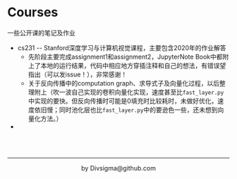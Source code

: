 # Courses
一些公开课的笔记及作业



- cs231 -- Stanford深度学习与计算机视觉课程，主要包含2020年的作业解答
  - 先阶段主要完成assignment1和assignment2，JupyterNote Book中都附上了本地的运行结果，代码中相应地方穿插注释和自己的想法，有错误望指出（可以发issue！），非常感谢！
  - 关于反向传播中的computation graph、求导式子及向量化过程，以后整理附上（吹一波自己实现的卷积向量化实现，速度甚至比`fast_layer.py`中实现的要快。但反向传播时可能是0填充时比较耗时，未做好优化，速度依旧慢；同时池化层也比`fast_layer.py`中的要逊色一些，还未想到向量化方法。）
- 



<br />

<br />

----



<div align="center">by Divsigma@github.com</div>


